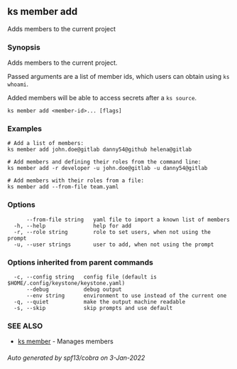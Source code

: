 ## ks member add

Adds members to the current project

### Synopsis

Adds members to the current project.

Passed arguments are a list of member ids, which users can 
obtain using `ks whoami`.

Added members will be able to access secrets after a `ks source`.


```
ks member add <member-id>... [flags]
```

### Examples

```
# Add a list of members:
ks member add john.doe@gitlab danny54@github helena@gitlab

# Add members and defining their roles from the command line:
ks member add -r developer -u john.doe@gitlab -u danny54@gitlab

# Add members with their roles from a file:
ks member add --from-file team.yaml

```

### Options

```
      --from-file string   yaml file to import a known list of members
  -h, --help               help for add
  -r, --role string        role to set users, when not using the prompt
  -u, --user strings       user to add, when not using the prompt
```

### Options inherited from parent commands

```
  -c, --config string   config file (default is $HOME/.config/keystone/keystone.yaml)
      --debug           debug output
      --env string      environment to use instead of the current one
  -q, --quiet           make the output machine readable
  -s, --skip            skip prompts and use default
```

### SEE ALSO

* [ks member](ks_member.md)	 - Manages members

###### Auto generated by spf13/cobra on 3-Jan-2022
